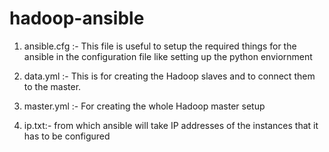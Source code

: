 
# hadoop-ansible

1. ansible.cfg :- This file is useful to setup the required things for the ansible in the configuration file like setting up the python enviornment 

2. data.yml :- This is for creating the Hadoop slaves and to connect them to the master.

3. master.yml :- For creating the whole Hadoop master setup

4. ip.txt:- from which ansible will take IP addresses of the instances that it has to be configured 

